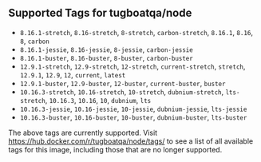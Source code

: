 ## Supported Tags for tugboatqa/node

* `8.16.1-stretch`, `8.16-stretch`, `8-stretch`, `carbon-stretch`, `8.16.1`, `8.16`, `8`, `carbon`
* `8.16.1-jessie`, `8.16-jessie`, `8-jessie`, `carbon-jessie`
* `8.16.1-buster`, `8.16-buster`, `8-buster`, `carbon-buster`
* `12.9.1-stretch`, `12.9-stretch`, `12-stretch`, `current-stretch`, `stretch`, `12.9.1`, `12.9`, `12`, `current`, `latest`
* `12.9.1-buster`, `12.9-buster`, `12-buster`, `current-buster`, `buster`
* `10.16.3-stretch`, `10.16-stretch`, `10-stretch`, `dubnium-stretch`, `lts-stretch`, `10.16.3`, `10.16`, `10`, `dubnium`, `lts`
* `10.16.3-jessie`, `10.16-jessie`, `10-jessie`, `dubnium-jessie`, `lts-jessie`
* `10.16.3-buster`, `10.16-buster`, `10-buster`, `dubnium-buster`, `lts-buster`

The above tags are currently supported. Visit https://hub.docker.com/r/tugboatqa/node/tags/ to see a list of all available tags for this image, including those that are no longer supported.
